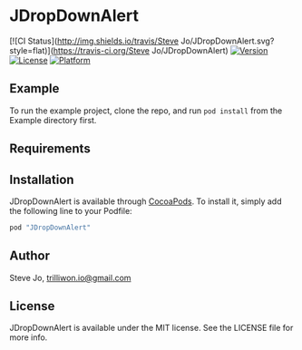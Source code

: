 # JDropDownAlert

[![CI Status](http://img.shields.io/travis/Steve Jo/JDropDownAlert.svg?style=flat)](https://travis-ci.org/Steve Jo/JDropDownAlert)
[![Version](https://img.shields.io/cocoapods/v/JDropDownAlert.svg?style=flat)](http://cocoapods.org/pods/JDropDownAlert)
[![License](https://img.shields.io/cocoapods/l/JDropDownAlert.svg?style=flat)](http://cocoapods.org/pods/JDropDownAlert)
[![Platform](https://img.shields.io/cocoapods/p/JDropDownAlert.svg?style=flat)](http://cocoapods.org/pods/JDropDownAlert)

## Example

To run the example project, clone the repo, and run `pod install` from the Example directory first.

## Requirements

## Installation

JDropDownAlert is available through [CocoaPods](http://cocoapods.org). To install
it, simply add the following line to your Podfile:

```ruby
pod "JDropDownAlert"
```

## Author

Steve Jo, trilliwon.io@gmail.com

## License

JDropDownAlert is available under the MIT license. See the LICENSE file for more info.
